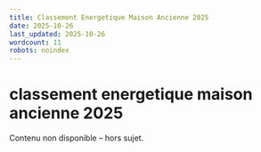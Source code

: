 ```yaml
---
title: Classement Energetique Maison Ancienne 2025
date: 2025-10-26
last_updated: 2025-10-26
wordcount: 11
robots: noindex
---
```


# classement energetique maison ancienne 2025

Contenu non disponible – hors sujet.